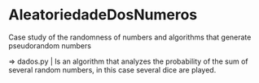 # AleatoriedadeDosNumeros

Case study of the randomness of numbers and algorithms that generate pseudorandom numbers



=> dados.py | Is an algorithm that analyzes the probability of the sum of several random numbers, in this case several dice are played.
